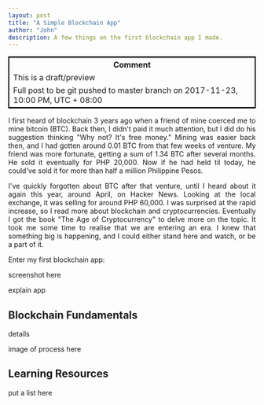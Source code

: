 ```yaml
---
layout: post
title: "A Simple Blockchain App"
author: "John"
description: A few things on the first blockchain app I made.
---
```

<table style="border:2px solid black;" width="75%" align="center">	
<tr>
  <th>Comment</th>
</tr>
<tr>
  <td>This is a draft/preview</td>
</tr>
<tr>
  <td>Full post to be git pushed to master branch on 2017-11-23, 10:00 PM, UTC + 08:00</td>
</tr>
</table>

<p align="justify">I first heard of blockchain 3 years ago when a friend of mine coerced me to mine bitcoin (BTC). Back then, I didn't paid it much attention, but I did do his suggestion thinking "Why not? It's free money." Mining was easier back then, and I had gotten around 0.01 BTC from that few weeks of venture. My friend was more fortunate, getting a sum of 1.34 BTC after several months. He sold it eventually for PHP 20,000. Now if he had held til today, he could've sold it for more than half a million Philippine Pesos.</p>

<p align="justify">I've quickly forgotten about BTC after that venture, until I heard about it again this year, around April, on Hacker News. Looking at the local exchange, it was selling for around PHP 60,000. I was surprised at the rapid increase, so I read more about blockchain and cryptocurrencies. Eventually I got the book "The Age of Cryptocurrency" to delve more on the topic. It took me some time to realise that we are entering an era. I knew that something big is happening, and I could either stand here and watch, or be a part of it.</p>

<p align="justify">Enter my first blockchain app:</p>
<!-- more -->  
<p align="justify">screenshot here</p>
<p align="justify">explain app</p>
<h2>Blockchain Fundamentals</h2>
<p align="justify">details</p>
<p align="justify">image of process here</p>
<h2>Learning Resources</h2>
<p align="justify">put a list here</p>
